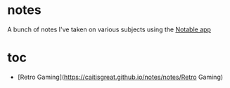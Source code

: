 # notes
A bunch of notes I've taken on various subjects using the [Notable app](https://github.com/notable/notable)

# toc
* [Retro Gaming](https://caitisgreat.github.io/notes/notes/Retro Gaming)
